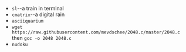 - `sl`--a train in terminal
- `cmatrix`--a digital rain
- `asciiquarium`
- `wget https://raw.githubusercontent.com/mevdschee/2048.c/master/2048.c` then `gcc -o 2048 2048.c`
- `nudoku`
